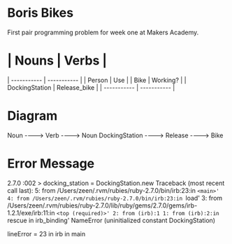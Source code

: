 # Boris Bikes

First pair programming problem for week one at Makers Academy.

# | Nouns | Verbs |

| ----------- | ----------- |
| Person | Use |
| Bike | Working? |
| DockingStation | Release_bike |
| ----------- | ----------- |

# Diagram

Noun ----> Verb ----> Noun
DockingStation ----> Release ----> Bike

# Error Message

2.7.0 :002 > docking_station = DockingStation.new
Traceback (most recent call last):
5: from /Users/zeen/.rvm/rubies/ruby-2.7.0/bin/irb:23:in `<main>' 4: from /Users/zeen/.rvm/rubies/ruby-2.7.0/bin/irb:23:in `load'
3: from /Users/zeen/.rvm/rubies/ruby-2.7.0/lib/ruby/gems/2.7.0/gems/irb-1.2.1/exe/irb:11:in `<top (required)>' 2: from (irb):1 1: from (irb):2:in `rescue in irb_binding'
NameError (uninitialized constant DockingStation)

lineError = 23 in irb in main
